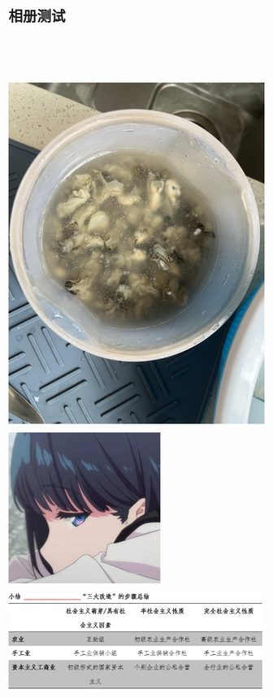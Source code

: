 # 相册测试



<!DOCTYPE html>
<html>
<head>
  <meta charset="UTF-8">

  <link href="https://cdn.jsdelivr.net/npm/flickr-justified-gallery@2.1/dist/fjGallery.css" rel="stylesheet">
  

</head>


<body>
  
  <div class="fj-gallery">
  <div class="fj-gallery-item">
    <a href="/images/pcbuilding/IMG_7320.JPG" data-fancybox="gallery" data-caption="" data-thumb="/images/pcbuilding/IMG_7320.JPG"><img src="/images/pcbuilding/IMG_7320.JPG" alt="">
  
  
  
  </a>
  </div>
  <div class="fj-gallery-item">

  <a href="/images/pcbuilding/IMG_7320.JPG" data-fancybox="gallery" data-caption="" data-thumb="/images/pcbuilding/IMG_7320.JPG"><img src="/images/pcbuilding/IMG_7320.JPG" alt="">
  
  
  
  </a>
    
  </div>

  <div class="fj-gallery-item">

  <a href="/images/cs/dust2/smoke_xbox2ct_2.jpg" data-fancybox="gallery" data-caption="" data-thumb="/images/cs/dust2/smoke_xbox2ct_2.jpg"><img src="/images/cs/dust2/smoke_xbox2ct_2.jpg" alt="">
  
  
  
  </a>
    
  </div>


<div class="fj-gallery-item">

  <a href="/images/IMG_7926.JPG" data-fancybox="gallery" data-caption="" data-thumb="/images/IMG_7926.JPG"><img src="/images/IMG_7926.JPG" alt="">
  
  
  
  </a>
    
  </div>

  <div class="fj-gallery-item">

  <a href="/images/avatar.png" data-fancybox="gallery" data-caption="" data-thumb="/images/avatar.png"><img src="/images/avatar.png" alt="">
  
  
  
  </a>
    
  </div>


  <div class="fj-gallery-item">

  <a href="/images/tmp.png" data-fancybox="gallery" data-caption="" data-thumb="/images/tmp.png"><img src="/images/tmp.png" alt="">
  
  
  
  </a>
    
  </div>

</div>
<script src="https://cdn.jsdelivr.net/npm/flickr-justified-gallery@2.1/dist/fjGallery.min.js"></script>
<script>
  fjGallery(document.querySelectorAll('.fj-gallery'), {
  itemSelector: '.fj-gallery-item'
});
</script>
</body>



  
</html>



<!-- {{< image src="/images/pcbuilding/IMG_7320.JPG" height=3024 width=4032 >}}
{{< image src="/images/pcbuilding/IMG_7321.JPG" height=3024 width=4032 >}}
{{< image src="/images/pcbuilding/IMG_7322.JPG" height=3024 width=4032 >}}
{{< image src="/images/pcbuilding/IMG_7324.JPG" height=3024 width=4032 >}}
{{< image src="/images/pcbuilding/IMG_7325.JPG" height=3024 width=4032 >}}
{{< image src="/images/pcbuilding/IMG_7329.JPG" height=3024 width=4032 >}}
{{< image src="/images/pcbuilding/IMG_7334.JPG" height=3024 width=4032 >}} -->



